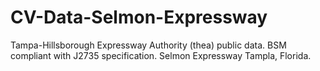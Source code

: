 # CV-Data-Selmon-Expressway
Tampa-Hillsborough Expressway Authority (thea) public data. BSM compliant with J2735 specification. Selmon Expressway Tampla, Florida.
